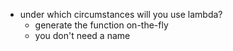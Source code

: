 - under which circumstances will you use lambda?
    - generate the function on-the-fly
    - you don't need a name